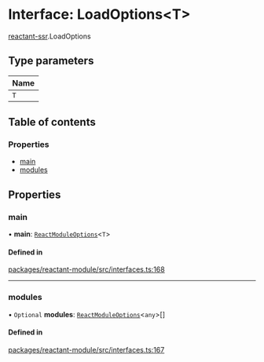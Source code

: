 # Interface: LoadOptions<T\>

[reactant-ssr](../modules/reactant_ssr.md).LoadOptions

## Type parameters

| Name |
| :------ |
| `T` |

## Table of contents

### Properties

- [main](reactant_ssr.LoadOptions.md#main)
- [modules](reactant_ssr.LoadOptions.md#modules)

## Properties

### main

• **main**: [`ReactModuleOptions`](../modules/reactant_ssr.md#reactmoduleoptions)<`T`\>

#### Defined in

[packages/reactant-module/src/interfaces.ts:168](https://github.com/unadlib/reactant/blob/46d47605/packages/reactant-module/src/interfaces.ts#L168)

___

### modules

• `Optional` **modules**: [`ReactModuleOptions`](../modules/reactant_ssr.md#reactmoduleoptions)<`any`\>[]

#### Defined in

[packages/reactant-module/src/interfaces.ts:167](https://github.com/unadlib/reactant/blob/46d47605/packages/reactant-module/src/interfaces.ts#L167)
